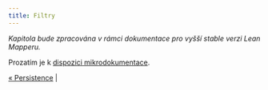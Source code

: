 ```yaml
---
title: Filtry
---
```


*Kapitola bude zpracována v rámci dokumentace pro vyšší stable verzi Lean Mapperu.*

Prozatím je k [dispozici mikrodokumentace](http://forum.nette.org/cs/14592-lean-mapper-tenke-orm-nad-dibi?p=3#p105447).

[« Persistence](/cs/docs/persistence/) |
